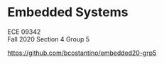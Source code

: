 # Embedded Systems
ECE 09342<br>
Fall 2020
Section 4
Group 5


https://github.com/bcostantino/embedded20-grp5
